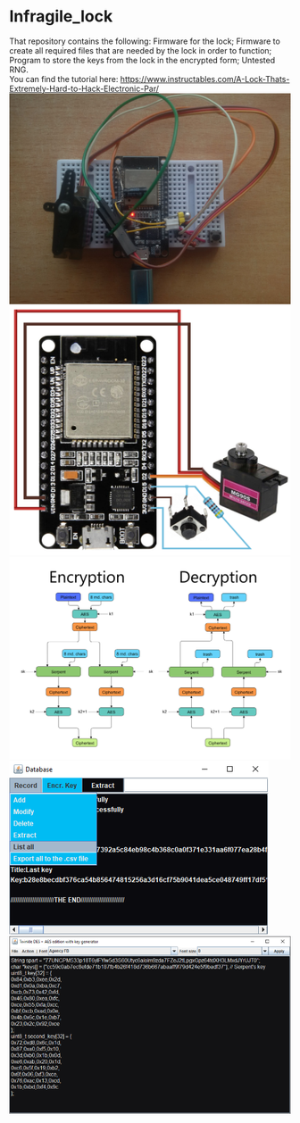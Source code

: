 # Infragile_lock
That repository contains the following: Firmware for the lock; Firmware to create all required files that are needed by the lock in order to function; Program to store the keys from the lock in the encrypted form; Untested RNG.
</br>
You can find the tutorial here: https://www.instructables.com/A-Lock-Thats-Extremely-Hard-to-Hack-Electronic-Par/
![image text](https://github.com/Northstrix/Infragile_lock/blob/main/Pictures/Device.jpg)
![image text](https://github.com/Northstrix/Infragile_lock/blob/main/Pictures/Circuit%20diagram.png)
![image text](https://github.com/Northstrix/Infragile_lock/blob/main/Pictures/AES%20%2B%20Serpent%20%2B%20AES%20in%20counter%20mode%20Encryption%20algorithm.png)
![image text](https://github.com/Northstrix/Infragile_lock/blob/main/Pictures/Database.png)
![image text](https://github.com/Northstrix/Infragile_lock/blob/main/Pictures/Generator.png)
